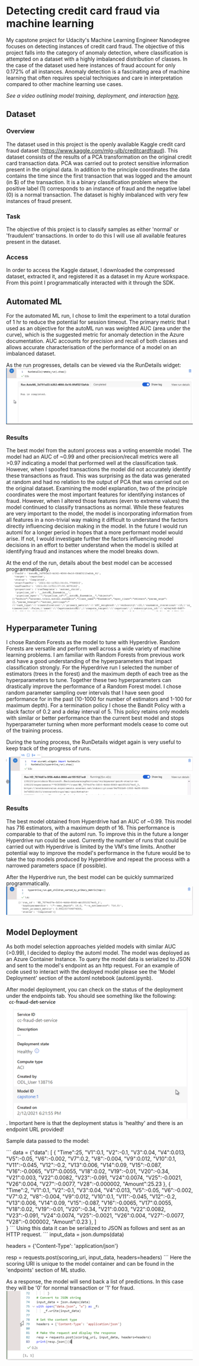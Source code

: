 # Detecting credit card fraud via machine learning

My capstone project for Udacity's Machine Learning Engineer Nanodegree focuses on detecting instances of credit card fraud. The objective of this project falls into the category of anomaly detection, where classification is attempted on a dataset with a highly imbalanced distribution of classes. In the case of the dataset used here instances of fraud account for only 0.172% of all instances. Anomaly detection is a fascinating area of machine learning that often requires special techniques and care in interpretation compared to other machine learning use cases. 

*See a video outlining model training, deployment, and interaction [here](https://www.youtube.com/watch?v=fYjMvYzxGKk&ab_channel=BennettLambert).*

## Dataset
### Overview
The dataset used in this project is the openly available Kaggle credit card fraud dataset (https://www.kaggle.com/mlg-ulb/creditcardfraud). This dataset consists of the results of a PCA transformation on the original credit card transaction data. PCA was carried out to protect sensitive information present in the original data. In addition to the principle coordinates the data contains the time since the first transaction that was logged and the amount (in $) of the transaction. It is a binary classification problem where the positive label (1) corresponds to an instance of fraud and the negative label (0) is a normal transaction. The dataset is highly imbalanced with very few instances of fraud present.

### Task
The objective of this project is to classify samples as either 'normal' or 'fraudulent' transactions. In order to do this I will use all available features present in the dataset. 

### Access
In order to access the Kaggle dataset, I downloaded the compressed dataset, extracted it, and registered it as a dataset in my Azure workspace. From this point I programmatically interacted with it through the SDK.

## Automated ML
For the automated ML run, I chose to limit the experiment to a total duration of 1 hr to reduce the potential for session timeout. The primary metric that I used as an objective for the autoML run was weighted AUC (area under the curve), which is the suggested metric for anomaly detection in the Azure documentation. AUC accounts for precision and recall of both classes and allows accurate characterisation of the performance of a model on an imbalanced dataset.

As the run progresses, details can be viewed via the RunDetails widget:
![The run details for our automl run](images/Automl-runwidget.png)

### Results
The best model from the automl process was a voting ensemble model. The model had an AUC of ~0.99 and other precision/recall metrics were all >0.97 indicating a model that performed well at the classification task. However, when I spoofed transactions the model did not accurately identify these transactions as fraud. This was surprising as the data was generated at random and had no relation to the output of PCA that was carried out on the original dataset. Examining the model explanation, two of the principle coordinates were the most important features for identifying instances of fraud. However, when I altered those features (even to extreme values) the model continued to classify transactions as normal. While these features are very important to the model, the model is incorporating information from all features in a non-trivial way making it difficult to understand the factors directly influencing decision making in the model. In the future I would run automl for a longer period in hopes that a more performant model would arise. If not, I would investigate further the factors influencing model decisions in an effort to better understand when the model is skilled at identifying fraud and instances where the model breaks down.

At the end of the run, details about the best model can be accessed programmatically.
![Details of the best model selected via automl](images/automl-bestmodel.png)


## Hyperparameter Tuning
I chose Random Forests as the model to tune with Hyperdrive. Random Forests are versatile and perform well across a wide variety of machine learning problems. I am familiar with Random Forests from previous work and have a good understanding of the hyperparameters that impact classification strongly. For the Hyperdrive run I selected the number of estimators (trees in the forest) and the maximum depth of each tree as the hyperparameters to tune. Together these two hyperparameters can drastically improve the performance of a Random Forest model. I chose random parameter sampling over intervals that I have seen good performance for in the past (10-1000 for number of estimators and 1-100 for maximum depth). For a termination policy I chose the Bandit Policy with a slack factor of 0.2 and a delay interval of 5. This policy retains only models with similar or better performance than the current best model and stops hyperparameter turning when more performant models cease to come out of the training process.

During the tuning process, the RunDetails widget again is very useful to keep track of the progress of runs.
![Run details for our Hyperdrive tuning run](images/Hyperdrive-runwidget.png)


### Results
The best model obtained from Hyperdrive had an AUC of ~0.99. This model has 716 estimators, with a maximum depth of 16. This performance is comparable to that of the automl run. To improve this in the future a longer Hyperdrive run could be used. Currently the number of runs that could be carried out with Hyperdrive is limited by the VM's time limits. Another potential way to improve the model's performance in the future would be to take the top models produced by Hyperdrive and repeat the process with a narrowed parameters space (if possible).

After the Hyperdrive run, the best model can be quickly summarized programmatically.
![The best model obtained via Hyperdrive](images/hyperdrive-bestmodel.png)

## Model Deployment
As both model selection approaches yielded models with similar AUC (>0.99), I decided to deploy the automl model. The model was deployed as an Azure Container Instance. To query the model data is serialized to JSON and sent to the model's endpoint as an http request. For an example of code used to interact with the deployed model please see the 'Model Deployment' section of the automl notebook (automl.ipynb).

After model deployment, you can check on the status of the deployment under the endpoints tab. You should see something like the following:
![Active endpoint](images/model-deployment.png).
Important here is that the deployment status is 'healthy' and there is an endpoint URL provided!

Sample data passed to the model:

´´´
data = {"data":
        [ 
          {
            "Time":25,
            "V1":0.1,
            "V2":-0.1,
            "V3":0.04,
            "V4":0.013,
            "V5":-0.05,
            "V6":-0.002,
            "V7":0.2,
            "V8":-0.004,
            "V9":0.012,
            "V10":0.1,
            "V11":-0.045,
            "V12":-0.2,
            "V13":0.006,
            "V14":0.09,
            "V15":-0.087,
            "V16":-0.0065,
            "V17":0.0055,
            "V18":0.02,
            "V19":-0.01,
            "V20":-0.34,
            "V21":0.003,
            "V22":0.0082,
            "V23":-0.091,
            "V24":0.0074,
            "V25":-0.0021,
            "V26":0.004,
            "V27":-0.0077,
            "V28":-0.000002,
            "Amount":25.23
          },
          {
           "Time":2,
            "V1":0.1,
            "V2":-0.1,
            "V3":0.04,
            "V4":0.013,
            "V5":-0.05,
            "V6":-0.002,
            "V7":0.2,
            "V8":-0.004,
            "V9":0.012,
            "V10":0.1,
            "V11":-0.045,
            "V12":-0.2,
            "V13":0.006,
            "V14":0.09,
            "V15":-0.087,
            "V16":-0.0065,
            "V17":0.0055,
            "V18":0.02,
            "V19":-0.01,
            "V20":-0.34,
            "V21":0.003,
            "V22":0.0082,
            "V23":-0.091,
            "V24":0.0074,
            "V25":-0.0021,
            "V26":0.004,
            "V27":-0.0077,
            "V28":-0.000002,
            "Amount":0.23 
          },
        ]   
      }
´´´
Using this data it can be serialized to JSON as follows and sent as an HTTP request.
´´´
input_data = json.dumps(data)

headers = {'Content-Type': 'application/json'}

resp = requests.post(scoring_uri, input_data, headers=headers)
´´´
Here the scoring URI is unique to the model container and can be found in the 'endpoints' section of ML studio.

As a response, the model will send back a list of predictions. In this case they will be '0' for normal transaction or '1' for fraud.
![Response from the deployed model.](images/Endpoint-response.png)

